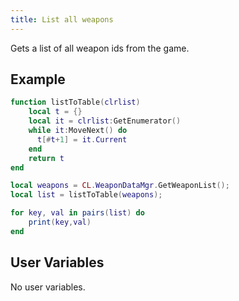 ```yaml
---
title: List all weapons
---
```


Gets a list of all weapon ids from the game.

## Example

```lua
function listToTable(clrlist)
    local t = {}
    local it = clrlist:GetEnumerator()
    while it:MoveNext() do
      t[#t+1] = it.Current
    end
    return t
end

local weapons = CL.WeaponDataMgr.GetWeaponList();
local list = listToTable(weapons);

for key, val in pairs(list) do
    print(key,val)
end
```

## User Variables

No user variables.
